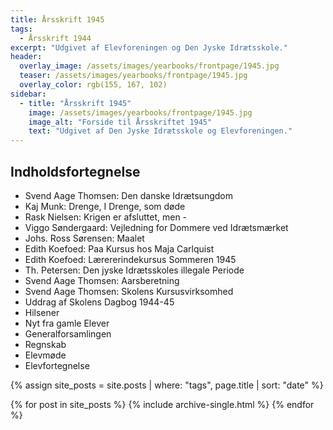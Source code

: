 ```yaml
---
title: Årsskrift 1945
tags:
  - Årsskrift 1944
excerpt: "Udgivet af Elevforeningen og Den Jyske Idrætsskole."
header:
  overlay_image: /assets/images/yearbooks/frontpage/1945.jpg
  teaser: /assets/images/yearbooks/frontpage/1945.jpg
  overlay_color: rgb(155, 167, 102)
sidebar:
  - title: "Årsskrift 1945"
    image: /assets/images/yearbooks/frontpage/1945.jpg
    image_alt: "Forside til Årsskriftet 1945"
    text: "Udgivet af Den Jyske Idrætsskole og Elevforeningen."
---
```


## Indholdsfortegnelse

- Svend Aage Thomsen: Den danske Idrætsungdom
- Kaj Munk: Drenge, I Drenge, som døde
- Rask Nielsen: Krigen er afsluttet, men -
- Viggo Søndergaard: Vejledning for Dommere ved Idrætsmærket
- Johs. Ross Sørensen: Maalet
- Edith Koefoed: Paa Kursus hos Maja Carlquist
- Edith Koefoed: Lærererindekursus Sommeren 1945
- Th. Petersen: Den jyske Idrætsskoles illegale Periode
- Svend Aage Thomsen: Aarsberetning
- Svend Aage Thomsen: Skolens Kursusvirksomhed
- Uddrag af Skolens Dagbog 1944-45
- Hilsener
- Nyt fra gamle Elever
- Generalforsamlingen
- Regnskab
- Elevmøde
- Elevfortegnelse

{% assign site_posts = site.posts | where: "tags", page.title | sort: "date" %}

<div class="grid__wrapper">
  {% for post in site_posts %}
    {% include archive-single.html %}
  {% endfor %}
</div>
